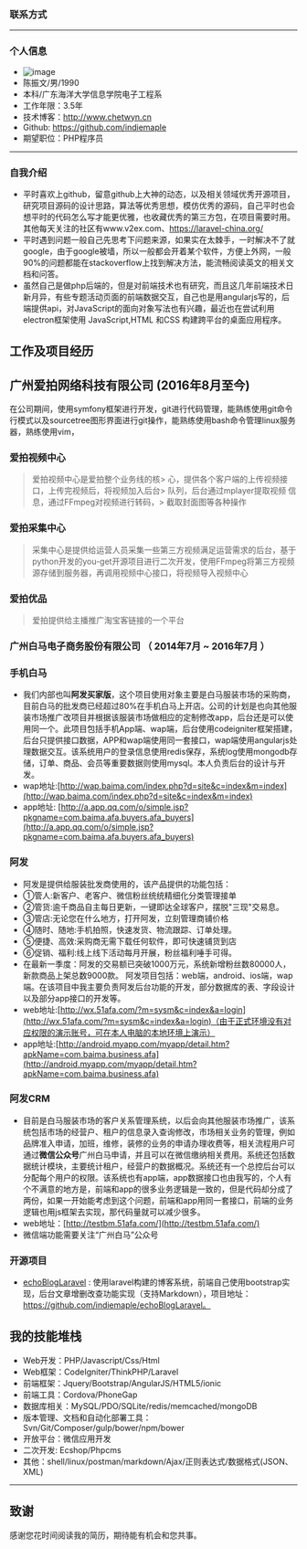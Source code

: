 ### 联系方式


---

### 个人信息
 - ![image](/Users/indiemaple/Documents/me6.png)
 - 陈振文/男/1990
 - 本科/广东海洋大学信息学院电子工程系
 - 工作年限：3.5年
 - 技术博客：http://www.chetwyn.cn
 - Github: https://github.com/indiemaple
 - 期望职位：PHP程序员  

---


### 自我介绍
- 平时喜欢上github，留意github上大神的动态，以及相关领域优秀开源项目，研究项目源码的设计思路，算法等优秀思想，模仿优秀的源码，自己平时也会想平时的代码怎么写才能更优雅，也收藏优秀的第三方包，在项目需要时用。其他每天关注的社区有www.v2ex.com、https://laravel-china.org/
- 平时遇到问题一般自己先思考下问题来源，如果实在太棘手，一时解决不了就google，由于google被墙，所以一般都会开着某个软件，方便上外网，一般90%的问题都能在stackoverflow上找到解决方法，能流畅阅读英文的相关文档和问答。
- 虽然自己是做php后端的，但是对前端技术也有研究，而且这几年前端技术日新月异，有些专题活动页面的前端数据交互，自己也是用angularjs写的，后端提供api，对JavaScript的面向对象写法也有兴趣，最近也在尝试利用electron框架使用 JavaScript,HTML 和CSS 构建跨平台的桌面应用程序。

## 工作及项目经历

## 广州爱拍网络科技有限公司 (2016年8月至今)
在公司期间，使用symfony框架进行开发，git进行代码管理，能熟练使用git命令行模式以及sourcetree图形界面进行git操作，能熟练使用bash命令管理linux服务器，熟练使用vim，

### 爱拍视频中心
> 爱拍视频中心是爱拍整个业务线的核> 心，提供各个客户端的上传视频接
口，上传完视频后，将视频加入后台> 队列，后台通过mplayer提取视频
信息，通过FFmpeg对视频进行转码，> 截取封面图等各种操作

### 爱拍采集中心
> 采集中心是提供给运营人员采集一些第三方视频满足运营需求的后台，基于python开发的you-get开源项目进行二次开发，使用FFmpeg将第三方视频源存储到服务器，再调用视频中心接口，将视频导入视频中心

### 爱拍优品
> 爱拍提供给主播推广淘宝客链接的一个平台

### 广州白马电子商务股份有限公司 （ 2014年7月 ~ 2016年7月 ）

### 手机白马
- 我们内部也叫**阿发买家版**，这个项目使用对象主要是白马服装市场的采购商，目前白马的批发商已经超过80%在手机白马上开店。公司的计划是也向其他服装市场推广改项目并根据该服装市场做相应的定制修改app，后台还是可以使用同一个。此项目包括手机App端、wap端，后台使用codeigniter框架搭建，后台只提供接口数据，APP和wap端使用同一套接口，wap端使用angularjs处理数据交互。该系统用户的登录信息使用redis保存，系统log使用mongodb存储，订单、商品、会员等重要数据则使用mysql。本人负责后台的设计与开发。
- wap地址:[http://wap.baima.com/index.php?d=site&c=index&m=index](http://wap.baima.com/index.php?d=site&c=index&m=index)
- app地址: [http://a.app.qq.com/o/simple.jsp?pkgname=com.baima.afa.buyers.afa_buyers](http://a.app.qq.com/o/simple.jsp?pkgname=com.baima.afa.buyers.afa_buyers)


### 阿发
- 阿发是提供给服装批发商使用的，该产品提供的功能包括：
- ①管人:新客户、老客户、微信粉丝统统精细化分类管理接单
- ②管货:逾千商品自主每日更新，一键即达全球客户，摆脱"三现"交易息。
- ③管店:无论您在什么地方，打开阿发，立刻管理商铺价格
- ④随时、随地:手机拍照，快速发货、物流跟踪、订单处理。
- ⑤便捷、高效:采购商无需下载任何软件，即可快速铺货到店
- ⑥促销、福利:线上线下活动每月开展，粉丝福利唾手可得。
- 在最新一季度：阿发的交易额已突破1000万元，系统新增粉丝数80000人，新款商品上架总数9000款。
阿发项目包括：web端，android、ios端，wap端。在该项目中我主要负责阿发后台功能的开发，部分数据库的表、字段设计以及部分app接口的开发等。
- web地址:[http://wx.51afa.com/?m=sysm&c=index&a=login](http://wx.51afa.com/?m=sysm&c=index&a=login)（由于正式环境没有对应权限的演示账号，可在本人电脑的本地环境上演示）
- app地址:[http://android.myapp.com/myapp/detail.htm?apkName=com.baima.business.afa](http://android.myapp.com/myapp/detail.htm?apkName=com.baima.business.afa)


### 阿发CRM
- 目前是白马服装市场的客户关系管理系统，以后会向其他服装市场推广，该系统包括市场的经营户、租户的信息录入查询修改，市场相关业务的管理，例如品牌准入申请，加班，维修，装修的业务的申请办理收费等，相关流程用户可通过**微信公众号**广州白马申请，并且可以在微信缴纳相关费用。系统还包括数据统计模块，主要统计租户，经营户的数据概况。系统还有一个总控后台可以分配每个用户的权限。该系统也有app端，app数据接口也由我写的，个人有个不满意的地方是，前端和app的很多业务逻辑是一致的，但是代码却分成了两份，如果一开始能考虑到这个问题，前端和app用同一套接口，前端的业务逻辑也用js框架去实现，那代码量就可以减少很多。
- web地址：[http://testbm.51afa.com/](http://testbm.51afa.com/)
- 微信端功能需要关注“广州白马”公众号



### 开源项目

 - [echoBlogLaravel](https://github.com/indiemaple/echoBlogLaravel) : 使用laravel构建的博客系统，前端自己使用bootstrap实现，后台文章增删改查功能实现（支持Markdown），项目地址：https://github.com/indiemaple/echoBlogLaravel。



## 我的技能堆栈

- Web开发：PHP/Javascript/Css/Html
- Web框架：CodeIgniter/ThinkPHP/Laravel
- 前端框架：Jquery/Bootstrap/AngularJS/HTML5/ionic
- 前端工具：Cordova/PhoneGap
- 数据库相关：MySQL/PDO/SQLite/redis/memcached/mongoDB
- 版本管理、文档和自动化部署工具：Svn/Git/Composer/gulp/bower/npm/bower
- 开放平台：微信应用开发
- 二次开发: Ecshop/Phpcms
- 其他：shell/linux/postman/markdown/Ajax/正则表达式/数据格式(JSON、XML)

---

## 致谢
感谢您花时间阅读我的简历，期待能有机会和您共事。
